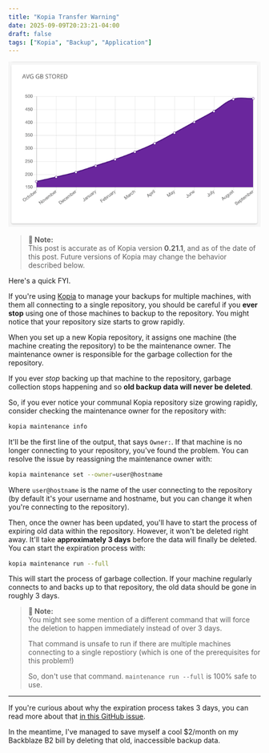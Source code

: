 ```yaml
---
title: "Kopia Transfer Warning"
date: 2025-09-09T20:23:21-04:00
draft: false
tags: ["Kopia", "Backup", "Application"]
---
```


![](./bb_dashboard.png#center)

> **💬 Note:**  
> This post is accurate as of Kopia version **0.21.1**, and as of the date of this post. Future versions of Kopia may change the behavior described below.

Here's a quick FYI.

If you're using [Kopia](https://kopia.io/) to manage your backups for multiple machines, with them all connecting to a single repository, you should be careful if you **ever stop** using one of those machines to backup to the repository. You might notice that your repository size starts to grow rapidly.

When you set up a new Kopia repository, it assigns one machine (the machine creating the repository) to be the maintenance owner. The maintenance owner is responsible for the garbage collection for the repository.

If you ever *stop* backing up that machine to the repository, garbage collection stops happening and so **old backup data will never be deleted**.

So, if you ever notice your communal Kopia repository size growing rapidly, consider checking the maintenance owner for the repository with:

```bash
kopia maintenance info 
```

It'll be the first line of the output, that says `Owner:`. If that machine is no longer connecting to your repository, you've found the problem. You can resolve the issue by reassigning the maintenance owner with:

```bash
kopia maintenance set --owner=user@hostname
```

Where `user@hostname` is the name of the user connecting to the repository (by default it's your username and hostname, but you can change it when you're connecting to the repository).

Then, once the owner has been updated, you'll have to start the process of expiring old data within the repository. However, it won't be deleted right away. It'll take **approximately 3 days** before the data will finally be deleted. You can start the expiration process with:

```bash
kopia maintenance run --full
```

This will start the process of garbage collection. If your machine regularly connects to and backs up to that repository, the old data should be gone in roughly 3 days.

> **💬 Note:**  
> You might see some mention of a different command that will force the deletion to happen immediately instead of over 3 days.
> 
> That command is unsafe to run if there are multiple machines connecting to a single repostiory (which is one of the prerequisites for this problem!)
>
> So, don't use that command. `maintenance run --full` is 100% safe to use.


----

If you're curious about why the expiration process takes 3 days, you can read more about that [in this GitHub issue](https://github.com/kopia/kopia/issues/1439#issuecomment-950225541).

In the meantime, I've managed to save myself a cool $2/month on my Backblaze B2 bill by deleting that old, inaccessible backup data.